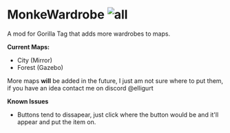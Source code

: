 # MonkeWardrobe ![all](https://img.shields.io/github/downloads/elligurt/MonkeWardrobe/total)
A mod for Gorilla Tag that adds more wardrobes to maps.

**Current Maps:**
- City (Mirror)
- Forest (Gazebo)

More maps **will** be added in the future, I just am not sure where to put them, if you have an idea contact me on discord @elligurt




**Known Issues**
- Buttons tend to dissapear, just click where the button would be and it'll appear and put the item on.
